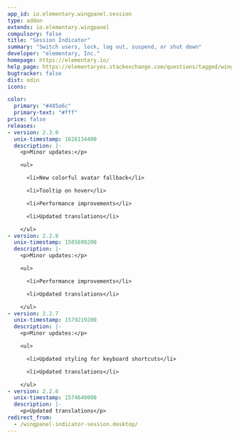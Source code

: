 ```yaml
---
app_id: io.elementary.wingpanel.session
type: addon
extends: io.elementary.wingpanel
compulsory: false
title: "Session Indicator"
summary: "Switch users, lock, log out, suspend, or shut down"
developer: "elementary, Inc."
homepage: https://elementary.io/
help_page: https://elementaryos.stackexchange.com/questions/tagged/wingpanel
bugtracker: false
dist: odin
icons:

color:
  primary: "#485a6c"
  primary-text: "#fff"
price: false
releases:
- version: 2.3.0
  unix-timestamp: 1626134400
  description: |-
    <p>Minor updates:</p>

    <ul>

      <li>New colorful avatar fallback</li>

      <li>Tooltip on hover</li>

      <li>Performance improvements</li>

      <li>Updated translations</li>

    </ul>
- version: 2.2.8
  unix-timestamp: 1585699200
  description: |-
    <p>Minor updates:</p>

    <ul>

      <li>Performance improvements</li>

      <li>Updated translations</li>

    </ul>
- version: 2.2.7
  unix-timestamp: 1579219200
  description: |-
    <p>Minor updates:</p>

    <ul>

      <li>Updated styling for keyboard shortcuts</li>

      <li>Updated translations</li>

    </ul>
- version: 2.2.6
  unix-timestamp: 1574640000
  description: |-
    <p>Updated translations</p>
redirect_from:
  - /wingpanel-indicator-session.desktop/
---
```


